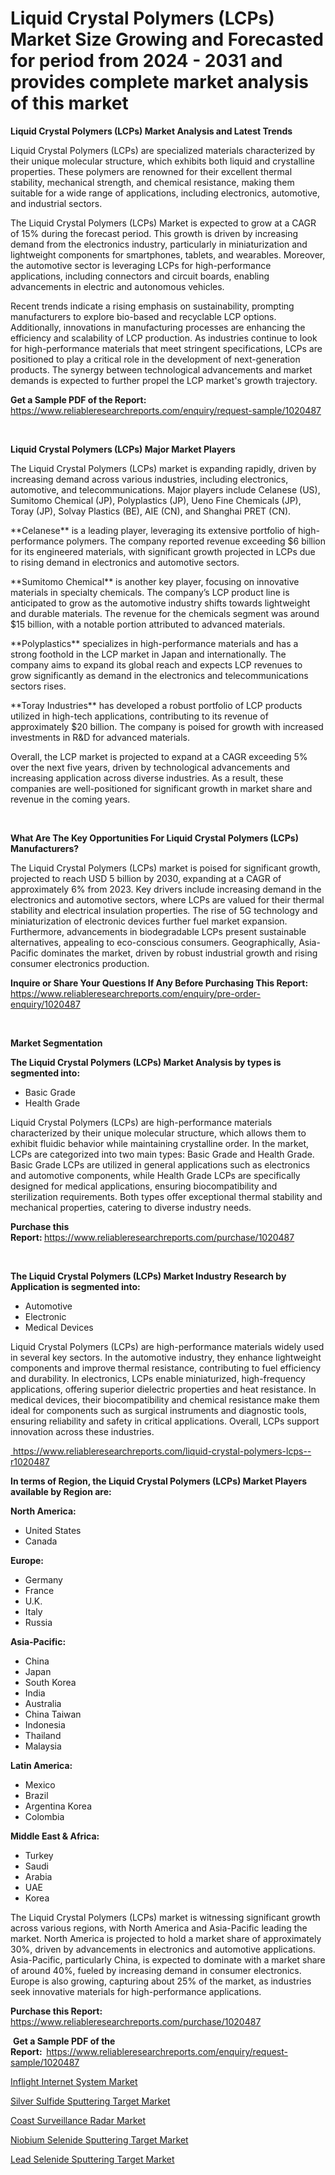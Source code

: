 <p><h1>Liquid Crystal Polymers (LCPs) Market Size Growing and Forecasted for period from 2024 - 2031 and provides complete market analysis of this market</h1></p><p><strong>Liquid Crystal Polymers (LCPs) Market Analysis and Latest Trends</strong></p>
<p><p>Liquid Crystal Polymers (LCPs) are specialized materials characterized by their unique molecular structure, which exhibits both liquid and crystalline properties. These polymers are renowned for their excellent thermal stability, mechanical strength, and chemical resistance, making them suitable for a wide range of applications, including electronics, automotive, and industrial sectors.</p><p>The Liquid Crystal Polymers (LCPs) Market is expected to grow at a CAGR of 15% during the forecast period. This growth is driven by increasing demand from the electronics industry, particularly in miniaturization and lightweight components for smartphones, tablets, and wearables. Moreover, the automotive sector is leveraging LCPs for high-performance applications, including connectors and circuit boards, enabling advancements in electric and autonomous vehicles.</p><p>Recent trends indicate a rising emphasis on sustainability, prompting manufacturers to explore bio-based and recyclable LCP options. Additionally, innovations in manufacturing processes are enhancing the efficiency and scalability of LCP production. As industries continue to look for high-performance materials that meet stringent specifications, LCPs are positioned to play a critical role in the development of next-generation products. The synergy between technological advancements and market demands is expected to further propel the LCP market's growth trajectory.</p></p>
<p><strong>Get a Sample PDF of the Report:&nbsp;</strong> <a href="https://www.reliableresearchreports.com/enquiry/request-sample/1020487?utm_campaign=6&utm_medium=2&utm_source=Github&utm_content=ia&utm_term=11102024&utm_id=liquid-crystal-polymers-lcps">https://www.reliableresearchreports.com/enquiry/request-sample/1020487</a></p>
<p>&nbsp;</p>
<p><strong>Liquid Crystal Polymers (LCPs) Major Market Players</strong></p>
<p><p>The Liquid Crystal Polymers (LCPs) market is expanding rapidly, driven by increasing demand across various industries, including electronics, automotive, and telecommunications. Major players include Celanese (US), Sumitomo Chemical (JP), Polyplastics (JP), Ueno Fine Chemicals (JP), Toray (JP), Solvay Plastics (BE), AIE (CN), and Shanghai PRET (CN).</p><p>**Celanese** is a leading player, leveraging its extensive portfolio of high-performance polymers. The company reported revenue exceeding $6 billion for its engineered materials, with significant growth projected in LCPs due to rising demand in electronics and automotive sectors.</p><p>**Sumitomo Chemical** is another key player, focusing on innovative materials in specialty chemicals. The company’s LCP product line is anticipated to grow as the automotive industry shifts towards lightweight and durable materials. The revenue for the chemicals segment was around $15 billion, with a notable portion attributed to advanced materials.</p><p>**Polyplastics** specializes in high-performance materials and has a strong foothold in the LCP market in Japan and internationally. The company aims to expand its global reach and expects LCP revenues to grow significantly as demand in the electronics and telecommunications sectors rises.</p><p>**Toray Industries** has developed a robust portfolio of LCP products utilized in high-tech applications, contributing to its revenue of approximately $20 billion. The company is poised for growth with increased investments in R&D for advanced materials.</p><p>Overall, the LCP market is projected to expand at a CAGR exceeding 5% over the next five years, driven by technological advancements and increasing application across diverse industries. As a result, these companies are well-positioned for significant growth in market share and revenue in the coming years.</p></p>
<p>&nbsp;</p>
<p><strong>What Are The Key Opportunities For Liquid Crystal Polymers (LCPs) Manufacturers?</strong></p>
<p><p>The Liquid Crystal Polymers (LCPs) market is poised for significant growth, projected to reach USD 5 billion by 2030, expanding at a CAGR of approximately 6% from 2023. Key drivers include increasing demand in the electronics and automotive sectors, where LCPs are valued for their thermal stability and electrical insulation properties. The rise of 5G technology and miniaturization of electronic devices further fuel market expansion. Furthermore, advancements in biodegradable LCPs present sustainable alternatives, appealing to eco-conscious consumers. Geographically, Asia-Pacific dominates the market, driven by robust industrial growth and rising consumer electronics production.</p></p>
<p><strong>Inquire or Share Your Questions If Any Before Purchasing This Report:</strong> <a href="https://www.reliableresearchreports.com/enquiry/pre-order-enquiry/1020487?utm_campaign=6&utm_medium=2&utm_source=Github&utm_content=ia&utm_term=11102024&utm_id=liquid-crystal-polymers-lcps">https://www.reliableresearchreports.com/enquiry/pre-order-enquiry/1020487</a></p>
<p>&nbsp;</p>
<p><strong>Market Segmentation</strong></p>
<p><strong>The Liquid Crystal Polymers (LCPs) Market Analysis by types is segmented into:</strong></p>
<p><ul><li>Basic Grade</li><li>Health Grade</li></ul></p>
<p><p>Liquid Crystal Polymers (LCPs) are high-performance materials characterized by their unique molecular structure, which allows them to exhibit fluidic behavior while maintaining crystalline order. In the market, LCPs are categorized into two main types: Basic Grade and Health Grade. Basic Grade LCPs are utilized in general applications such as electronics and automotive components, while Health Grade LCPs are specifically designed for medical applications, ensuring biocompatibility and sterilization requirements. Both types offer exceptional thermal stability and mechanical properties, catering to diverse industry needs.</p></p>
<p><strong>Purchase this Report:&nbsp;</strong><a href="https://www.reliableresearchreports.com/purchase/1020487?utm_campaign=6&utm_medium=2&utm_source=Github&utm_content=ia&utm_term=11102024&utm_id=liquid-crystal-polymers-lcps">https://www.reliableresearchreports.com/purchase/1020487</a></p>
<p>&nbsp;</p>
<p><strong>The Liquid Crystal Polymers (LCPs) Market Industry Research by Application is segmented into:</strong></p>
<p><ul><li>Automotive</li><li>Electronic</li><li>Medical Devices</li></ul></p>
<p><p>Liquid Crystal Polymers (LCPs) are high-performance materials widely used in several key sectors. In the automotive industry, they enhance lightweight components and improve thermal resistance, contributing to fuel efficiency and durability. In electronics, LCPs enable miniaturized, high-frequency applications, offering superior dielectric properties and heat resistance. In medical devices, their biocompatibility and chemical resistance make them ideal for components such as surgical instruments and diagnostic tools, ensuring reliability and safety in critical applications. Overall, LCPs support innovation across these industries.</p></p>
<p><a href="https://www.reliableresearchreports.com/liquid-crystal-polymers-lcps--r1020487?utm_campaign=6&utm_medium=2&utm_source=Github&utm_content=ia&utm_term=11102024&utm_id=liquid-crystal-polymers-lcps">&nbsp;https://www.reliableresearchreports.com/liquid-crystal-polymers-lcps--r1020487</a></p>
<p><strong>In terms of Region, the Liquid Crystal Polymers (LCPs) Market Players available by Region are:</strong></p>
<p>
    <p> <strong> North America: </strong>
        <ul>
            <li>United States</li>
            <li>Canada</li>
        </ul>
        </p> 
    <p> <strong> Europe: </strong>
        <ul>
            <li>Germany</li>
            <li>France</li>
            <li>U.K.</li>
            <li>Italy</li>
            <li>Russia</li>
        </ul>
        </p> 
    <p> <strong> Asia-Pacific: </strong>
        <ul>
            <li>China</li>
            <li>Japan</li>
            <li>South Korea</li>
            <li>India</li>
            <li>Australia</li>
            <li>China Taiwan</li>
            <li>Indonesia</li>
            <li>Thailand</li>
            <li>Malaysia</li>
        </ul>
        </p> 
    <p> <strong> Latin America: </strong>
        <ul>
            <li>Mexico</li>
            <li>Brazil</li>
            <li>Argentina Korea</li>
            <li>Colombia</li>
        </ul>
        </p> 
    <p> <strong> Middle East & Africa: </strong>
        <ul>
            <li>Turkey</li>
            <li>Saudi</li>
            <li>Arabia</li>
            <li>UAE</li>
            <li>Korea</li>
        </ul>
    </p>
    </p>
<p><p>The Liquid Crystal Polymers (LCPs) market is witnessing significant growth across various regions, with North America and Asia-Pacific leading the market. North America is projected to hold a market share of approximately 30%, driven by advancements in electronics and automotive applications. Asia-Pacific, particularly China, is expected to dominate with a market share of around 40%, fueled by increasing demand in consumer electronics. Europe is also growing, capturing about 25% of the market, as industries seek innovative materials for high-performance applications.</p></p>
<p><strong>Purchase this Report: </strong><a href="https://www.reliableresearchreports.com/purchase/1020487?utm_campaign=6&utm_medium=2&utm_source=Github&utm_content=ia&utm_term=11102024&utm_id=liquid-crystal-polymers-lcps">https://www.reliableresearchreports.com/purchase/1020487</a></p>
<p>&nbsp;<strong>Get a Sample PDF of the Report:&nbsp;&nbsp;</strong><a href="https://www.reliableresearchreports.com/enquiry/request-sample/1020487?utm_campaign=6&utm_medium=2&utm_source=Github&utm_content=ia&utm_term=11102024&utm_id=liquid-crystal-polymers-lcps">https://www.reliableresearchreports.com/enquiry/request-sample/1020487</a></p>
<p><strong></strong></p>
<p><p><a href="https://issuu.com/reportprime-2/docs/inflight-internet-system-market-siz_3bcd1aa9e45b93?utm_campaign=6&utm_medium=2&utm_source=Github&utm_content=ia&utm_term=11102024&utm_id=liquid-crystal-polymers-lcps">Inflight Internet System Market</a></p><p><a href="https://www.linkedin.com/pulse/navigating-global-silver-sulfide-sputtering-target-market-landscape-u1tke?utm_campaign=6&utm_medium=2&utm_source=Github&utm_content=ia&utm_term=11102024&utm_id=liquid-crystal-polymers-lcps">Silver Sulfide Sputtering Target Market</a></p><p><a href="https://issuu.com/reportprime-2/docs/coast-surveillance-radar-market-siz_488c3fa9327da2?utm_campaign=6&utm_medium=2&utm_source=Github&utm_content=ia&utm_term=11102024&utm_id=liquid-crystal-polymers-lcps">Coast Surveillance Radar Market</a></p><p><a href="https://www.linkedin.com/pulse/insights-niobium-selenide-sputtering-target-market-players-pyzfe?utm_campaign=6&utm_medium=2&utm_source=Github&utm_content=ia&utm_term=11102024&utm_id=liquid-crystal-polymers-lcps">Niobium Selenide Sputtering Target Market</a></p><p><a href="https://www.linkedin.com/pulse/lead-selenide-sputtering-target-market-global-regional-tagde?utm_campaign=6&utm_medium=2&utm_source=Github&utm_content=ia&utm_term=11102024&utm_id=liquid-crystal-polymers-lcps">Lead Selenide Sputtering Target Market</a></p></p>